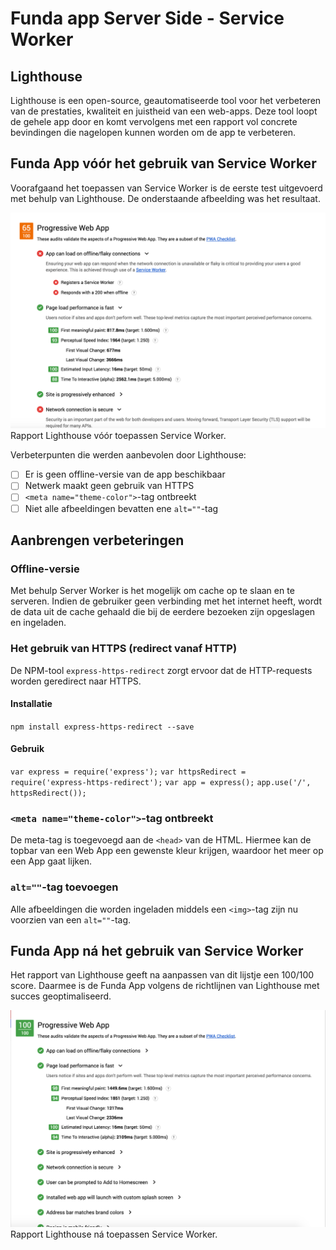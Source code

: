 # Funda app Server Side - Service Worker

## Lighthouse
Lighthouse is een open-source, geautomatiseerde tool voor het verbeteren van de prestaties, kwaliteit en juistheid van een web-apps. Deze tool loopt de gehele app door en komt vervolgens met een rapport vol concrete bevindingen die nagelopen kunnen worden om de app te verbeteren.

## Funda App vóór het gebruik van Service Worker
Voorafgaand het toepassen van Service Worker is de eerste test uitgevoerd met behulp van Lighthouse. De onderstaande afbeelding was het resultaat.

![alt tag](https://github.com/nooroel-imamdi/funda-server-side/blob/serviceworker/lighthouse-voor.png?raw=true)
Rapport Lighthouse vóór toepassen Service Worker.

Verbeterpunten die werden aanbevolen door Lighthouse:
- [ ] Er is geen offline-versie van de app beschikbaar
- [ ] Netwerk maakt geen gebruik van HTTPS
- [ ] `<meta name="theme-color">`-tag ontbreekt
- [ ] Niet alle afbeeldingen bevatten ene `alt=""`-tag

## Aanbrengen verbeteringen

### Offline-versie
Met behulp Server Worker is het mogelijk om cache op te slaan en te serveren. Indien de gebruiker geen verbinding met het internet heeft, wordt de data uit de cache gehaald die bij de eerdere bezoeken zijn opgeslagen en ingeladen.

### Het gebruik van HTTPS (redirect vanaf HTTP)
De NPM-tool `express-https-redirect` zorgt ervoor dat de HTTP-requests worden geredirect naar HTTPS.

#### Installatie
`npm install express-https-redirect --save`

#### Gebruik
`var express = require('express');`
`var httpsRedirect = require('express-https-redirect');`
`var app = express();`
`app.use('/', httpsRedirect());`

### `<meta name="theme-color">`-tag ontbreekt
De meta-tag is toegevoegd aan de `<head>` van de HTML. Hiermee kan de topbar van een Web App een gewenste kleur krijgen, waardoor het meer op een App gaat lijken.

### `alt=""`-tag toevoegen
Alle afbeeldingen die worden ingeladen middels een `<img>`-tag zijn nu voorzien van een `alt=""`-tag.

## Funda App ná het gebruik van Service Worker
Het rapport van Lighthouse geeft na aanpassen van dit lijstje een 100/100 score. Daarmee is de Funda App volgens de richtlijnen van Lighthouse met succes geoptimaliseerd.

![alt tag](https://github.com/nooroel-imamdi/funda-server-side/blob/serviceworker/lighthouse-na.png?raw=true)
Rapport Lighthouse ná toepassen Service Worker.
